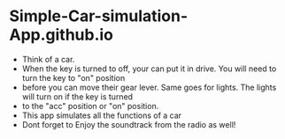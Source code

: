 # Simple-Car-simulation-App.github.io
- Think of a car.
- When the key is turned to off, your can put it in drive. You will need to turn the key to "on" position
- before you can move their gear lever. Same goes for lights. The lights will turn on if the key is turned 
- to the "acc" position or "on" position.
- This app simulates all the functions of a car
- Dont forget to Enjoy the soundtrack from the radio as well!
